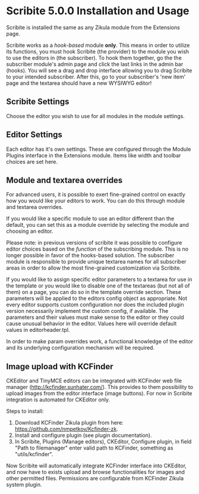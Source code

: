 Scribite 5.0.0 Installation and Usage
=====================================

Scribite is installed the same as any Zikula module from the Extensions page.

Scribite works as a *hook-based* module __only__. This means in order to utilize
its functions, you must hook Scribite (the provider) to the module you wish to
use the editors in (the subscriber). To hook them together, go the the 
subscriber module's admin page and click the last links in the admin bar 
(hooks). You will see a drag and drop interface allowing you to drag Scribite to
your intended subscriber. After this, go to your subscriber's 'new item' page
and the textarea should have a new WYSIWYG editor!


Scribite Settings
-----------------

Choose the editor you wish to use for all modules in the module settings.


Editor Settings
---------------

Each editor has it's own settings. These are configured through the Module
Plugins interface in the Extensions module. Items like width and toolbar choices
are set here.


Module and textarea overrides
-----------------------------

For advanced users, it is possible to exert fine-grained control on exactly how 
you would like your editors to work. You can do this through module and textarea
overrides.

If you would like a specific module to use an editor different than the default,
you can set this as a module override by selecting the module and choosing an
editor.

Please note: in previous versions of scribite it was possible to configure
editor choices based on the *function* of the subscribing module. This is no
longer possible in favor of the hooks-based solution. The subscriber module
is responsible to provide unique textarea names for all subscriber areas in 
order to allow the most fine-grained customization via Scribite.

If you would like to assign specific editor parameters to a textarea for use in
the  template or you would like to disable one of the textareas (but not all of
them) on a page, you can do so in the template override section. These
parameters will be applied to the editors config object as appropriate. Not
every editor supports custom configuration nor does the included plugin version
necessarily implement the custom config, if available. The parameters and their
values must make sense to the editor or they could cause unusual behavior in the
editor. Values here will override default values in editorheader.tpl.

In order to make param overrides work, a functional knowledge of the editor and
its underlying configuration mechanism will be required.

Image upload with KCFinder
--------------------------
CKEditor and TinyMCE editors can be integrated with KCFinder web file manager 
(http://kcfinder.sunhater.com/). This provides to them possibility to upload images 
from the editor interface (image buttons).
For now in Scribite integration is automated for CKEditor only.

Steps to install:
1. Download KCFinder Zikula plugin from here: https://github.com/nmpetkov/Kcfinder-zk.
2. Install and configure plugin (see plugin documentation).
3. In Scribite, Plugins (Manage editors), CKEditor, Configure plugin, in field 
"Path to filemanager" enter valid path to KCFinder, something as "utils/kcfinder".

Now Scribite will automatically integrate KCFinder interface into CKEditor, and now 
have to exists upload and browse functionalities for images and other permitted files.
Permissions are configurable from KCFinder Zikula system plugin.